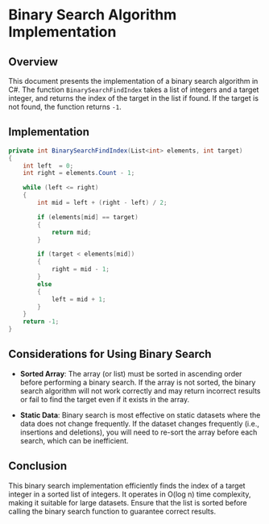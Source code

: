 # Binary Search Algorithm Implementation

## Overview

This document presents the implementation of a binary search algorithm in C#. The function `BinarySearchFindIndex` takes a list of integers and a target integer, and returns the index of the target in the list if found. If the target is not found, the function returns `-1`.

## Implementation

```csharp
private int BinarySearchFindIndex(List<int> elements, int target)
{
    int left  = 0;
    int right = elements.Count - 1;

    while (left <= right)
    {
        int mid = left + (right - left) / 2;

        if (elements[mid] == target)
        {
            return mid;
        }

        if (target < elements[mid])
        {
            right = mid - 1;
        }
        else
        {
            left = mid + 1;
        }
    }
    return -1;
}
```

## Considerations for Using Binary Search

- **Sorted Array**: The array (or list) must be sorted in ascending order before performing a binary search. If the array is not sorted, the binary search algorithm will not work correctly and may return incorrect results or fail to find the target even if it exists in the array.

- **Static Data**: Binary search is most effective on static datasets where the data does not change frequently. If the dataset changes frequently (i.e., insertions and deletions), you will need to re-sort the array before each search, which can be inefficient.

## Conclusion

This binary search implementation efficiently finds the index of a target integer in a sorted list of integers. It operates in O(log n) time complexity, making it suitable for large datasets. Ensure that the list is sorted before calling the binary search function to guarantee correct results.

